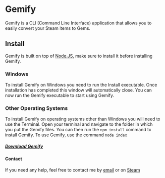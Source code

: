 # Gemify
Gemify is a CLI (Command Line Interface) application that allows you to easily convert your Steam items to Gems.

## Install
Gemify is built on top of [Node.JS](https://nodejs.org/), make sure to install it before installing Gemify.

### Windows
To install Gemify on Windows you need to run the Install executable. Once installation has completed this window will automatically close. You can now run the Gemify executable to start using Gemify.

### Other Operating Systems
To install Gemify on operating systems other than Windows you will need to use the Terminal. Open your terminal and navigate to the folder in which you put the Gemify files. You can then run the `npm install` command to install Gemify. To use Gemify, use the command `node index`

##### [Download Gemify](https://github.com/timvandam/gemify/releases)

#### Contact
If you need any help, feel free to contact me by [email](mailto:timvandamcs@gmail.com) or on [Steam](https://steamcommunity.com/profiles/76561198340449674)
